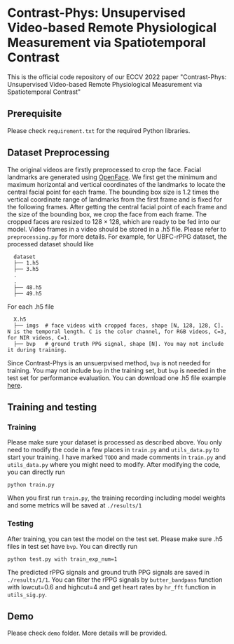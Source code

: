 # Contrast-Phys: Unsupervised Video-based Remote Physiological Measurement via Spatiotemporal Contrast

This is the official code repository of our ECCV 2022 paper "Contrast-Phys: Unsupervised Video-based Remote Physiological Measurement via Spatiotemporal Contrast"

## Prerequisite

Please check `requirement.txt` for the required Python libraries.

## Dataset Preprocessing

The original videos are firstly preprocessed to crop the face. Facial landmarks are generated using [OpenFace](https://github.com/TadasBaltrusaitis/OpenFace). We first get the minimum and maximum horizontal and vertical coordinates of the landmarks to locate the central facial point for each frame. The bounding box size is 1.2 times the vertical coordinate range of landmarks from the first frame and is fixed for the following frames. After getting the central facial point of each frame and the size of the bounding box, we crop the face from each frame. The cropped faces are resized to $128 \times 128$, which are ready to be fed into our model. Video frames in a video should be stored in a .h5 file. Please refer to `preprocessing.py` for more details. For example, for UBFC-rPPG dataset, the processed dataset should like

```
  dataset
  ├── 1.h5
  ├── 3.h5
  .
  .
  ├── 48.h5
  ├── 49.h5

```

For each .h5 file
```
  X.h5
  ├── imgs  # face videos with cropped faces, shape [N, 128, 128, C]. N is the temporal length. C is the color channel, for RGB videos, C=3, for NIR videos, C=1.
  ├── bvp   # ground truth PPG signal, shape [N]. You may not include it during training.
```
 
 Since Contrast-Phys is an unsuerpvised method, `bvp` is not needed for training. You may not include `bvp` in the training set, but `bvp` is needed in the test set for performance evaluation. You can download one .h5 file example [here](https://1drv.ms/u/s!AtCpzthip8c9-xlaJwlaK2zU6sfn?e=OH9klk).


## Training and testing

### Training
Please make sure your dataset is processed as described above. You only need to modify the code in a few places in `train.py` and `utils_data.py` to start your training. I have marked `TODO` and made comments in `train.py` and `utils_data.py` where you might need to modify. After modifying the code, you can directly run

```
python train.py
```
When you first run `train.py`, the training recording including model weights and some metrics will be saved at `./results/1`

### Testing

After training, you can test the model on the test set. Please make sure .h5 files in test set have `bvp`. You can directly run
```
python test.py with train_exp_num=1
```
The predicted rPPG signals and ground truth PPG signals are saved in `./results/1/1`. You can filter the rPPG signals by `butter_bandpass` function with lowcut=0.6 and highcut=4 and get heart rates by `hr_fft` function in `utils_sig.py`.

## Demo

Please check `demo` folder. More details will be provided.
